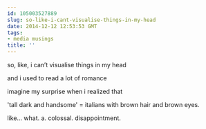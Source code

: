 ```yaml
---
id: 105003527889
slug: so-like-i-cant-visualise-things-in-my-head
date: 2014-12-12 12:53:53 GMT
tags:
- media musings
title: ''
---
```

<p>so, like, i can&#8217;t visualise things in my head</p>

<p>and i used to read a lot of romance</p>

<p>imagine my surprise when i realized that</p>

<p>'tall dark and handsome' = italians with brown hair and brown eyes.</p>

<p>like&#8230; what. a. colossal. disappointment.</p>